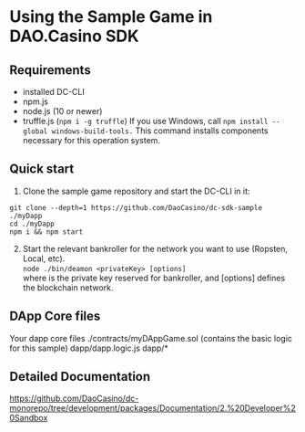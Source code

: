 
# Using the Sample Game in DAO.Casino SDK 


## Requirements
 - installed DC-CLI
 - npm.js
 - node.js (10 or newer)
 - truffle.js (`npm i -g truffle`)
 If you use Windows, call `npm install --global windows-build-tools.` This command installs components necessary for this operation system.

## Quick start
1. Clone the sample game repository and start the DC-CLI in it:
```
git clone --depth=1 https://github.com/DaoCasino/dc-sdk-sample ./myDapp
cd ./myDapp
npm i && npm start
```
2. Start the relevant bankroller for the network you want to use (Ropsten, Local, etc).  
```node ./bin/deamon <privateKey> [options]```  
where <privateKey> is the private key reserved for bankroller, and [options] defines the blockchain network. 


## DApp Core files
Your dapp core files 
./contracts/myDAppGame.sol (contains the basic logic for this sample)
dapp/dapp.logic.js
dapp/* 

## Detailed Documentation

https://github.com/DaoCasino/dc-monorepo/tree/development/packages/Documentation/2.%20Developer%20Sandbox
